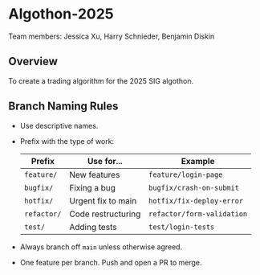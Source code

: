 # Algothon-2025

Team members: Jessica Xu, Harry Schnieder, Benjamin Diskin

## Overview

To create a trading algorithm for the 2025 SIG algothon.

## Branch Naming Rules

- Use descriptive names.
- Prefix with the type of work:

  | Prefix      | Use for...                     | Example                     |
  |-------------|--------------------------------|-----------------------------|
  | `feature/`  | New features                   | `feature/login-page`        |
  | `bugfix/`   | Fixing a bug                   | `bugfix/crash-on-submit`    |
  | `hotfix/`   | Urgent fix to main             | `hotfix/fix-deploy-error`   |
  | `refactor/` | Code restructuring             | `refactor/form-validation`  |
  | `test/`     | Adding tests                   | `test/login-tests`          |

- Always branch off `main` unless otherwise agreed.
- One feature per branch. Push and open a PR to merge.
